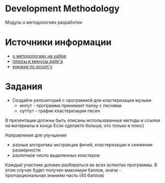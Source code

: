 # Development Methodology
Модуль о методологиях разработки


# Источники информации
* [о методологиях на хабре](https://habr.com/ru/company/edison/blog/269789/)
* [плюсы и минусы agile'а](https://geekbrains.ru/posts/methodologies_agile)
* [книжка по scrum'у](https://www.amazon.com/Scrum-Doing-Twice-Work-Half/dp/038534645X)


# Задания
* Создайте репозиторий с программой для кластеризации музыки
    * инпут - программа принимает папку с песнями
    * оутпут - график кластеризации песен

В презентации должны быть описаны использованные методы и ссылки на материалы в конце
Если сделаете больше, это только в плюс)

Направления для улучшения
* разные алгоритмы экстракции фичей, кластеризации и снижения размерности
* различное число выделенных кластеров

Каждый участник должен разбираться во всех аспектах программы. В этом случае
будет получен максимум баллов, иначе - пропорциональная знаниям часть (40 баллов)